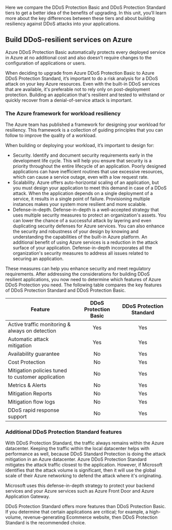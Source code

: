 Here we compare the DDoS Protection Basic and DDoS Protection Standard tiers to get a better idea of the benefits of upgrading. In this unit, you’ll learn more about the key differences between these tiers and about building resiliency against DDoS attacks into your applications.

## Build DDoS-resilient services on Azure

Azure DDoS Protection Basic automatically protects every deployed service in Azure at no additional cost and also doesn’t require changes to the configuration of applications or users.

When deciding to upgrade from Azure DDoS Protection Basic to Azure DDoS Protection Standard, it’s important to do a risk analysis for a DDoS attack on your key Azure resources. Even with the built-in DDoS services that are available, it's preferable not to rely only on post-deployment protection. Building an application that's resilient and tested to withstand or quickly recover from a denial-of-service attack is important.  

### The Azure framework for workload resiliency

The Azure team has published a framework for designing your workload for resiliency. This framework is a collection of guiding principles that you can follow to improve the quality of a workload.

When building or deploying your workload, it’s important to design for:

- Security. Identify and document security requirements early in the development life cycle. This will help you ensure that security is a priority throughout the entire lifecycle of an application. Poorly designed applications can have inefficient routines that use excessive resources, which can cause a service outage, even with a low request rate.
- Scalability. Azure offers auto-horizontal scaling of an application, but you must design your application to meet this demand in case of a DDoS attack. When the application depends on a single deployment of a service, it results in a single point of failure. Provisioning multiple instances makes your system more resilient and more scalable.
- Defense-in-depth. Defense-in-depth is a well-accepted strategy that uses multiple security measures to protect an organization's assets. You can lower the chance of a successful attack by layering and even duplicating security defenses for Azure services. You can also enhance the security and robustness of your design by knowing and understanding the capabilities of the built-in Azure platform. An additional benefit of using Azure services is a reduction in the attack surface of your application. Defense-in-depth incorporates all the organization's security measures to address all issues related to securing an application.

These measures can help you enhance security and meet regulatory requirements. After addressing the considerations for building DDoS resilient applications, you now need to determine which features of Azure DDoS Protection you need. The following table compares the key features of DDoS Protection Standard and DDoS Protection Basic.

| Feature                                            | DDoS Protection Basic | DDoS Protection Standard |
| -------------------------------------------------- | :--------: | :-----------: |
| Active traffic monitoring & always  on detection   |   Yes      |     Yes       |
| Automatic attack mitigation                        |   Yes      |     Yes       |
| Availability guarantee                             |   No       |     Yes       |
| Cost Protection                                    |   No       |     Yes       |
| Mitigation policies tuned to customer  application |   No       |     Yes       |
| Metrics & Alerts                                   |   No       |     Yes       |
| Mitigation Reports                                 |   No       |     Yes       |
| Mitigation flow logs                               |   No       |     Yes       |
| DDoS rapid response support                        |   No       |     Yes       |

### Additional DDoS Protection Standard features

With DDoS Protection Standard, the traffic always remains within the Azure datacenter. Keeping the traffic within the local datacenter helps with performance as well, because DDoS Standard Protection is doing the attack mitigation in an Azure datacenter. Azure DDoS Protection Standard mitigates the attack traffic closest to the application. However, if Microsoft identifies that the attack volume is significant, then it will use the global scale of their Azure networking to defend the attack where it's originating.

Microsoft uses this defense-in-depth strategy to protect your backend services and your Azure services such as Azure Front Door and Azure Application Gateway.

DDoS Protection Standard offers more features than DDoS Protection Basic. If you determine that certain applications are critical; for example, a high-volume, revenue-generating Ecommerce website, then DDoS Protection Standard is the recommended choice.
